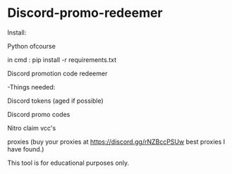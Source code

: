 # Discord-promo-redeemer
Install:

Python ofcourse

in cmd : pip install -r requirements.txt

Discord promotion code redeemer

-Things needed:

Discord tokens (aged if possible)

Discord promo codes

Nitro claim vcc's

proxies (buy your proxies at https://discord.gg/rNZBccPSUw best proxies I have found.)

This tool is for educational purposes only.

